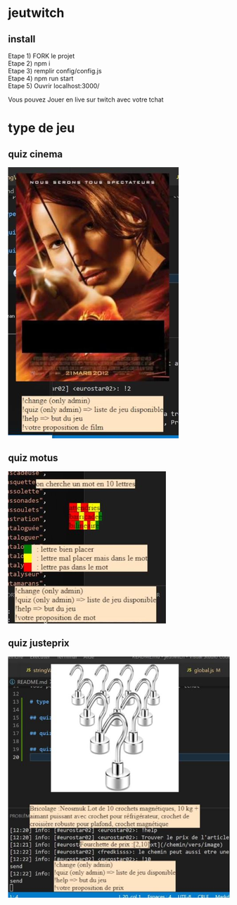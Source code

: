 # jeutwitch

## install

Etape 1) FORK le projet  
Etape 2) npm i  
Etape 3) remplir config/config.js  
Etape 4) npm run start  
Etape 5) Ouvrir localhost:3000/

Vous pouvez Jouer en live sur twitch avec votre tchat

# type de jeu

## quiz cinema

![image du jeu de cinema](./commun/assetReadme/jeufilm.JPG)

## quiz motus

![image du jeu de motus](./commun/assetReadme/jeumotus.JPG)

## quiz justeprix

![image du jeu du justeprix](./commun/assetReadme/jeujusteprix.JPG)
